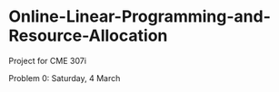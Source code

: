 # Online-Linear-Programming-and-Resource-Allocation
Project for CME 307i

Problem 0: Saturday, 4 March
